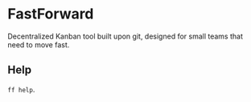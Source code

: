 # FastForward

Decentralized Kanban tool built upon git, designed for small teams that need to move fast.

## Help

`ff help`.
